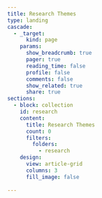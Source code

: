 ```yaml
---
title: Research Themes
type: landing
cascade:
  - _target:
      kind: page
    params:
      show_breadcrumb: true
      pager: true
      reading_time: false 
      profile: false  
      comments: false
      show_related: true
      share: true
sections:
  - block: collection
    id: research
    content:
      title: Research Themes
      count: 0
      filters:
        folders:
          - research
    design:
      view: article-grid
      columns: 3
      fill_image: false
  
---
```

